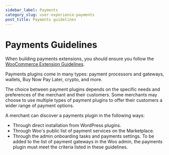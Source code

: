 ```yaml
---
sidebar_label: Payments
category_slug: user-experience-payments
post_title: Payments guidelines
---
```


# Payments Guidelines

When building payments extensions, you should ensure you follow the [WooCommerce Extension Guidelines](https://developer.woocommerce.com/docs/category/extension-guidelines/).

Payments plugins come in many types: payment processors and gateways, wallets, Buy Now Pay Later, crypto, and more.

The choice between payment plugins depends on the specific needs and preferences of the merchant and their customers. Some merchants may choose to use multiple types of payment plugins to offer their customers a wider range of payment options.

A merchant can discover a payments plugin in the following ways:

- Through direct installation from WordPress plugins.
- Through Woo's public list of payment services on the Marketplace.
- Through the admin onboarding tasks and payments settings. To be added to the list of payment gateways in the Woo admin, the payments plugin must meet the criteria listed in these guidelines.

